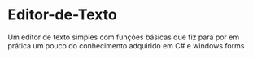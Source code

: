 # Editor-de-Texto

Um editor de texto simples com funções básicas que fiz para por em prática um pouco do conhecimento adquirido em C# e windows forms
